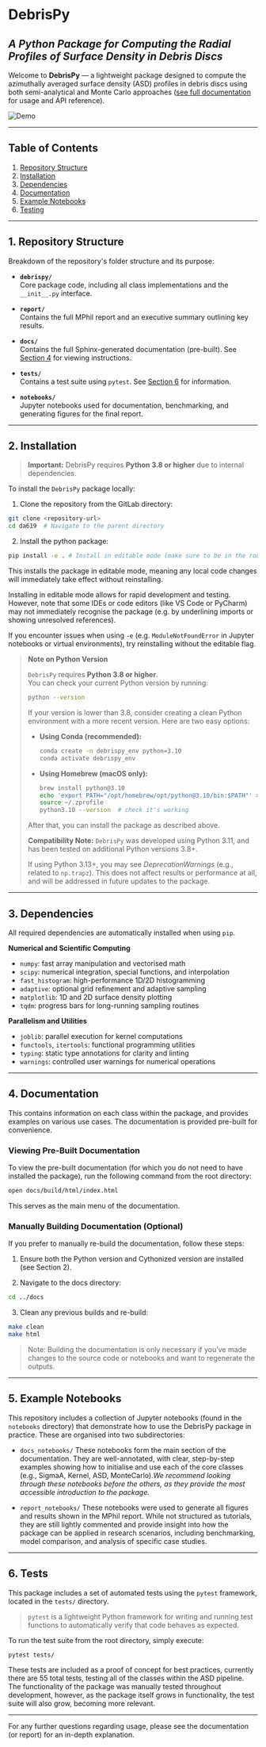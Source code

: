 # **DebrisPy**
## *A Python Package for Computing the Radial Profiles of Surface Density in Debris Discs*

Welcome to **DebrisPy** — a lightweight package designed to compute the azimuthally averaged surface density (ASD) profiles in debris discs using both semi-analytical and Monte Carlo approaches ([see full documentation](#4-documentation) for usage and API reference).

![Demo](https://media4.giphy.com/media/v1.Y2lkPTc5MGI3NjExaHd5ZDRwdnFzY3c3ZDdueW4xMWJibXF2dWF6aDNqY2VqaHB4Y2RnYiZlcD12MV9pbnRlcm5hbF9naWZfYnlfaWQmY3Q9Zw/92kAjwIuxmnmhX3QN3/giphy.gif)

---

## **Table of Contents**

1. [Repository Structure](#1-repository-structure)  
2. [Installation](#2-installation)  
3. [Dependencies](#3-dependencies)  
4. [Documentation](#4-documentation)  
5. [Example Notebooks](#5-example-notebooks)  
6. [Testing](#6-testing)

---

## **1. Repository Structure**

Breakdown of the repository's folder structure and its purpose:

- **`debrispy/`**  
  Core package code, including all class implementations and the `__init__.py` interface.

- **`report/`**  
  Contains the full MPhil report and an executive summary outlining key results.

- **`docs/`**  
  Contains the full Sphinx-generated documentation (pre-built). See [Section 4](#4-documentation) for viewing instructions.

- **`tests/`**  
  Contains a test suite using `pytest`. See [Section 6](#6-testing) for information.

- **`notebooks/`**  
  Jupyter notebooks used for documentation, benchmarking, and generating figures for the final report.

---

## **2. Installation**

> **Important:** DebrisPy requires **Python 3.8 or higher** due to internal dependencies.

To install the `DebrisPy` package locally:

1. Clone the repository from the GitLab directory:


```bash
git clone <repository-url>
cd da619  # Navigate to the parent directory
```

2. Install the python package:


```bash
pip install -e . # Install in editable mode (make sure to be in the root directory)
```

This installs the package in editable mode, meaning any local code changes will immediately take effect without reinstalling. 

Installing in editable mode allows for rapid development and testing. However, note that some IDEs or code editors (like VS Code or PyCharm) may not immediately recognise the package (e.g. by underlining imports or showing unresolved references).

If you encounter issues when using `-e` (e.g. `ModuleNotFoundError` in Jupyter notebooks or virtual environments), try reinstalling without the editable flag.

> **Note on Python Version**
>
> `DebrisPy` requires **Python 3.8 or higher**.  
> You can check your current Python version by running:
>
> ```bash
> python --version
> ```
>
> If your version is lower than 3.8, consider creating a clean Python environment with a more recent version. Here are two easy options:
>
> - **Using Conda (recommended):**
>
>   ```bash
>   conda create -n debrispy_env python=3.10
>   conda activate debrispy_env
>   ```
>
> - **Using Homebrew (macOS only):**
>
>   ```bash
>   brew install python@3.10
>   echo 'export PATH="/opt/homebrew/opt/python@3.10/bin:$PATH"' >> ~/.zprofile
>   source ~/.zprofile
>   python3.10 --version  # check it's working
>   ```
>
> After that, you can install the package as described above.
>
> **Compatibility Note:**
> `DebrisPy` was developed using Python 3.11, and has been tested on additional Python versions 3.8+.
>
> If using Python 3.13+, you may see *DeprecationWarnings* (e.g., related to `np.trapz`). This does not affect results or performance at all, and will be addressed in future updates to the package.


---

## **3. Dependencies**

All required dependencies are automatically installed when using `pip`.

**Numerical and Scientific Computing**

- `numpy`: fast array manipulation and vectorised math
- `scipy`: numerical integration, special functions, and interpolation
- `fast_histogram`: high-performance 1D/2D histogramming
- `adaptive`: optional grid refinement and adaptive sampling
- `matplotlib`: 1D and 2D surface density plotting
- `tqdm`: progress bars for long-running sampling routines

**Parallelism and Utilities**

- `joblib`: parallel execution for kernel computations
- `functools`, `itertools`: functional programming utilities
- `typing`: static type annotations for clarity and linting
- `warnings`: controlled user warnings for numerical operations


---

## **4. Documentation**

This contains information on each class within the package, and provides examples on various use cases. The documentation is provided pre-built for convenience.

### Viewing Pre-Built Documentation

To view the pre-built documentation (for which you do not need to have installed the package),  run the following command from the root directory:

```bash
open docs/build/html/index.html
```

This serves as the main menu of the documentation.

### Manually Building Documentation (Optional)

If you prefer to manually re-build the documentation, follow these steps:

1.	Ensure both the Python version and Cythonized version are installed (see Section 2).

2.	Navigate to the docs directory:

```bash
cd ../docs
```

3. Clean any previous builds and re-build: 

```bash
make clean
make html
```

> Note: Building the documentation is only necessary if you’ve made changes to the source code or notebooks and want to regenerate the outputs.

---

## **5. Example Notebooks**

This repository includes a collection of Jupyter notebooks (found in the `notebooks` directory) that demonstrate how to use the DebrisPy package in practice. These are organised into two subdirectories:

- `docs_notebooks/`
These notebooks form the main section of the documentation. They are well-annotated, with clear, step-by-step examples showing how to initialise and use each of the core classes (e.g., SigmaA, Kernel, ASD, MonteCarlo).*We recommend looking through these notebooks before the others, as they provide the most accessible introduction to the package.*


- `report_notebooks/`
These notebooks were used to generate all figures and results shown in the MPhil report.
While not structured as tutorials, they are still lightly commented and provide insight into how the package can be applied in research scenarios, including benchmarking, model comparison, and analysis of specific case studies.

---

## **6. Tests**

This package includes a set of automated tests using the `pytest` framework, located in the `tests/` directory.

> `pytest` is a lightweight Python framework for writing and running test functions to automatically verify that code behaves as expected.

To run the test suite from the root directory, simply execute:

```bash
pytest tests/
```

These tests are included as a proof of concept for best practices, currently there are 55 total tests, testing all of the classes within the ASD pipeline. The functionality of the package was manually tested throughout development, however, as the package itself grows in functionality, the test suite will also grow, becoming more relevant.

---

For any further questions regarding usage, please see the documentation (or report) for an in-depth explanation.
